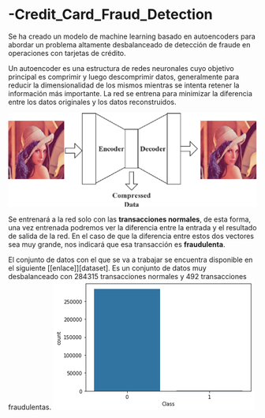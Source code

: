 # -Credit_Card_Fraud_Detection
Se ha creado un modelo de machine learning basado en autoencoders para abordar un problema altamente desbalanceado de detección de fraude en operaciones con tarjetas de crédito. 

Un autoencoder es una estructura de redes neuronales cuyo objetivo principal es comprimir y luego descomprimir datos, generalmente para reducir la dimensionalidad de los mismos mientras se intenta retener la información más importante. La red se entrena para minimizar la diferencia entre los datos originales y los datos reconstruidos. 

![](https://github.com/JesusFraile/-Credit_Card_Fraud_Detection/blob/main/Images/autoencoder.png)

Se entrenará a la red solo con las **transacciones normales**, de esta forma, una vez entrenada podremos ver la diferencia entre la entrada y el resultado de salida de la red. En el caso de que la diferencia entre estos dos vectores sea muy grande, nos indicará que esa transacción es **fraudulenta**. 

El conjunto de datos con el que se va a trabajar se encuentra disponible en el siguiente [[enlace]][dataset].   Es un conjunto de datos muy desbalanceado con 284315 transacciones normales y 492 transacciones fraudulentas. 
![](https://github.com/JesusFraile/-Credit_Card_Fraud_Detection/blob/main/Images/contador.png)

